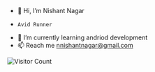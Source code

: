 - 👋 Hi, I’m Nishant Nagar
-     Avid Runner
- 🌱 I’m currently learning andriod development
- 📫 Reach me nnishantnagar@gmail.com

![Visitor Count](https://profile-counter.glitch.me/{username}/count.svg)
<!---
nnishantnagar/nnishantnagar is a ✨ special ✨ repository because its `README.md` (this file) appears on your GitHub profile.
You can click the Preview link to take a look at your changes.
--->
